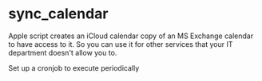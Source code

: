 # sync_calendar

Apple script creates an iCloud calendar copy of an MS Exchange calendar to have access to it. So you can use it for other services that your IT department doesn't allow you to.

Set up a cronjob to execute periodically
